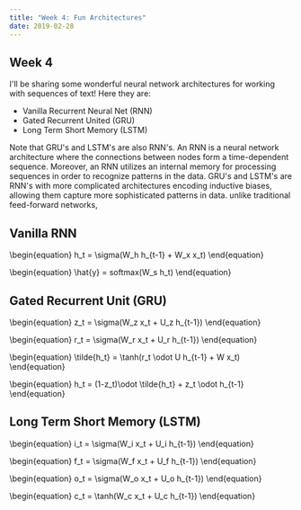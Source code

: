 ```yaml
---
title: "Week 4: Fun Architectures"
date: 2019-02-28
---
```

## Week 4
 
I'll be sharing some wonderful neural network architectures for working with sequences of text! Here they are:
<ul>
    <li> Vanilla Recurrent Neural Net (RNN) </li>
    <li> Gated Recurrent United (GRU) </li>
    <li> Long Term Short Memory (LSTM)</li>
</ul>
Note that GRU's and LSTM's are also RNN's. An RNN is a neural network architecture where the connections between
nodes form a time-dependent sequence. Moreover, an RNN utilizes an internal memory for processing sequences in order
to recognize patterns in the data. GRU's and LSTM's are RNN's with more complicated architectures encoding inductive 
biases, allowing them capture more sophisticated patterns in data. 
 unlike
traditional feed-forward networks, 
<h2> Vanilla RNN </h2> 
\begin{equation}
h_t = \sigma(W_h h_{t-1} + W_x x_t)
\end{equation}

\begin{equation}
\hat{y} = softmax(W_s h_t)
\end{equation}

<h2> Gated Recurrent Unit (GRU) </h2> 
\begin{equation}
z_t = \sigma(W_z x_t + U_z h_{t-1})
\end{equation}

\begin{equation}
r_t = \sigma(W_r x_t + U_r h_{t-1})
\end{equation}

\begin{equation}
\tilde{h_t} = \tanh(r_t \odot U h_{t-1} + W x_t)
\end{equation}

\begin{equation}
h_t = (1-z_t)\odot \tilde{h_t} + z_t \odot h_{t-1}
\end{equation}
<h2> Long Term Short Memory (LSTM) </h2> 
\begin{equation}
i_t = \sigma(W_i x_t + U_i h_{t-1})
\end{equation}

\begin{equation}
f_t = \sigma(W_f x_t + U_f h_{t-1})
\end{equation}

\begin{equation}
o_t = \sigma(W_o x_t + U_o h_{t-1})
\end{equation}

\begin{equation}
c_t = \tanh(W_c x_t + U_c h_{t-1})
\end{equation}




